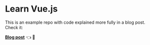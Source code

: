 # Learn Vue.js

This is an example repo with code explained more fully in a blog post.
Check it:

**[Blog post](http://blog.madewithenvy.com/learning-javascript-try-vue-js-ad27c7b6687f)** 👈 👀
